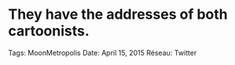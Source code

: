 # They have the addresses of both cartoonists.

Tags: MoonMetropolis
Date: April 15, 2015
Réseau: Twitter